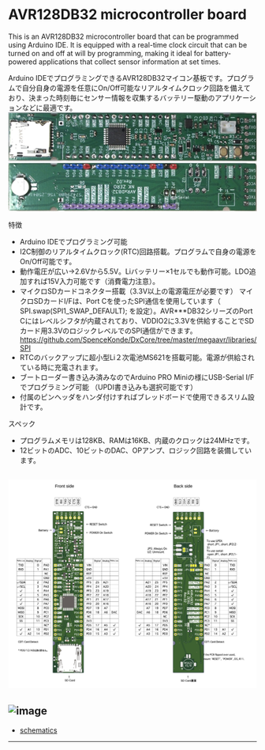 # AVR128DB32 microcontroller board

This is an AVR128DB32 microcontroller board that can be programmed using Arduino IDE. It is equipped with a real-time clock circuit that can be turned on and off at will by programming, making it ideal for battery-powered applications that collect sensor information at set times.

Arduino IDEでプログラミングできるAVR128DB32マイコン基板です。プログラムで自分自身の電源を任意にOn/Off可能なリアルタイムクロック回路を備えており、決まった時刻毎にセンサー情報を収集するバッテリー駆動のアプリケーションなどに最適です。
![image](image/a01.JPG)  
![image](image/a02.JPG)  

特徴
- Arduino IDEでプログラミング可能
- I2C制御のリアルタイムクロック(RTC)回路搭載。プログラムで自身の電源をOn/Off可能です。
- 動作電圧が広い→2.6Vから5.5V。Liバッテリー×1セルでも動作可能。LDO追加すれば15V入力可能です（消費電力注意）。
- マイクロSDカードコネクター搭載（3.3V以上の電源電圧が必要です）
  マイクロSDカードI/Fは、Port Cを使ったSPI通信を使用しています（ SPI.swap(SPI1_SWAP_DEFAULT); を設定）。AVR***DB32シリーズのPort Cにはレベルシフタが内蔵されており、VDDIO2に3.3Vを供給することでSDカード用3.3VのロジックレベルでのSPI通信ができます。
  https://github.com/SpenceKonde/DxCore/tree/master/megaavr/libraries/SPI
- RTCのバックアップに超小型Li２次電池MS621を搭載可能。電源が供給されている時に充電されます。
- ブートローダー書き込み済みなのでArduino PRO Miniの様にUSB-Serial I/Fでプログラミング可能
  （UPDI書き込みも選択可能です）
- 付属のピンヘッダをハンダ付けすればブレッドボードで使用できるスリム設計です。

スペック
- プログラムメモリは128KB、RAMは16KB、内蔵のクロックは24MHzです。
- 12ビットのADC、10ビットのDAC、OPアンプ、ロジック回路を装備しています。


![image](image/AVR128DB32.png)  
---

![image](image/a03.png) 
---

* [schematics](schematics/AVRT_2.pdf)


---
